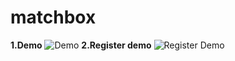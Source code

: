 # matchbox
**1.Demo**
![Demo](gifs/login-matches.gif)
**2.Register demo**
![Register Demo](gifs/register.gif)
